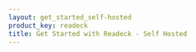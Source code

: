 ```yaml
---
layout: get_started_self-hosted
product_key: readeck
title: Get Started with Readeck - Self Hosted
---
```

